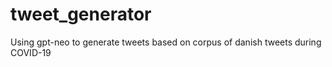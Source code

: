 # tweet_generator
Using gpt-neo to generate tweets based on corpus of danish tweets during COVID-19
